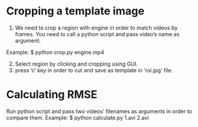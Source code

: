 # Cropping a template image 


1. We need to crop a region with engine in order to match videos by frames.
You need to call a python script and pass video’s name as argument:

Example: $ python crop.py engine.mp4

2. Select region by clicking and cropping using GUI. 
3. press ‘c’ key in order to cut and save as template in ‘roi.jpg’ file.

# Calculating RMSE

Run python script and pass two videos’ filenames as arguments in order to compare them. 
Example: $ python calculate.py 1.avi 2.avi
